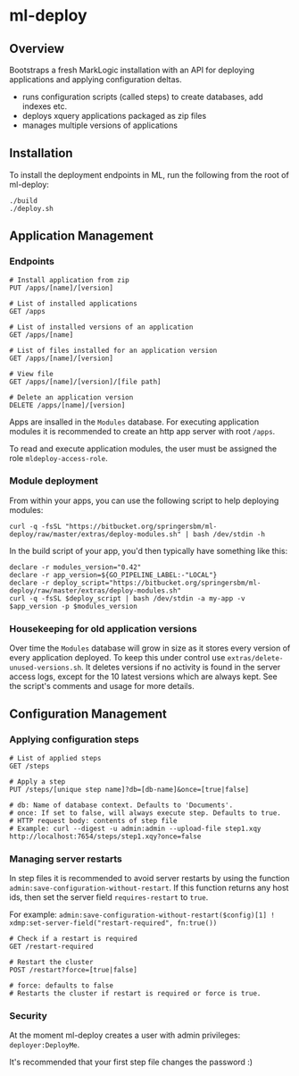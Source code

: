 # ml-deploy

## Overview

Bootstraps a fresh MarkLogic installation with an API for deploying applications and applying configuration deltas.

* runs configuration scripts (called steps) to create databases, add indexes etc.
* deploys xquery applications packaged as zip files
* manages multiple versions of applications


## Installation

To install the deployment endpoints in ML, run the following from the root of ml-deploy:

    ./build
    ./deploy.sh

## Application Management

### Endpoints

    # Install application from zip
    PUT /apps/[name]/[version]

    # List of installed applications
    GET /apps

    # List of installed versions of an application
    GET /apps/[name]

    # List of files installed for an application version
    GET /apps/[name]/[version]

    # View file
    GET /apps/[name]/[version]/[file path]

    # Delete an application version
    DELETE /apps/[name]/[version]

Apps are insalled in the `Modules` database. For executing application modules it is recommended to create an http app server with root `/apps`.

To read and execute application modules, the user must be assigned the role `mldeploy-access-role`.  

### Module deployment

From within your apps, you can use the following script to help deploying modules:

    curl -q -fsSL "https://bitbucket.org/springersbm/ml-deploy/raw/master/extras/deploy-modules.sh" | bash /dev/stdin -h

In the build script of your app, you'd then typically have something like this:

    declare -r modules_version="0.42"
    declare -r app_version=${GO_PIPELINE_LABEL:-"LOCAL"}
    declare -r deploy_script="https://bitbucket.org/springersbm/ml-deploy/raw/master/extras/deploy-modules.sh"
    curl -q -fsSL $deploy_script | bash /dev/stdin -a my-app -v $app_version -p $modules_version


### Housekeeping for old application versions

Over time the `Modules` database will grow in size as it stores every version of every application deployed. To keep this under control use `extras/delete-unused-versions.sh`. It deletes versions if no activity is found in the server access logs, except for the 10 latest versions which are always kept. See the script's comments and usage for more details.

## Configuration Management

### Applying configuration steps
    # List of applied steps
    GET /steps

    # Apply a step
    PUT /steps/[unique step name]?db=[db-name]&once=[true|false]

    # db: Name of database context. Defaults to 'Documents'.
    # once: If set to false, will always execute step. Defaults to true.
    # HTTP request body: contents of step file
    # Example: curl --digest -u admin:admin --upload-file step1.xqy http://localhost:7654/steps/step1.xqy?once=false


### Managing server restarts

In step files it is recommended to avoid server restarts by using the function `admin:save-configuration-without-restart`. If this function returns any host ids, then set the server field `requires-restart` to `true`.

For example:
`admin:save-configuration-without-restart($config)[1] ! xdmp:set-server-field("restart-required", fn:true())`

    # Check if a restart is required
    GET /restart-required

    # Restart the cluster
    POST /restart?force=[true|false]

    # force: defaults to false
    # Restarts the cluster if restart is required or force is true.


### Security

At the moment ml-deploy creates a user with admin privileges: `deployer:DeployMe`.

It's recommended that your first step file changes the password :)
